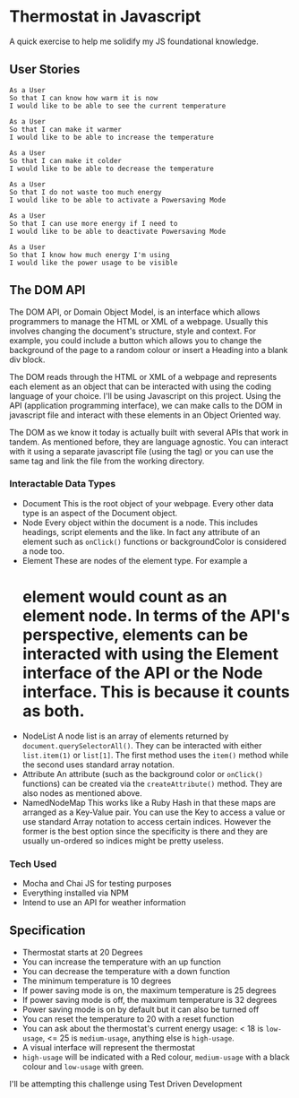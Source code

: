 # Thermostat in Javascript
A quick exercise to help me solidify my JS foundational knowledge.

## User Stories
```
As a User
So that I can know how warm it is now
I would like to be able to see the current temperature

As a User
So that I can make it warmer
I would like to be able to increase the temperature

As a User 
So that I can make it colder
I would like to be able to decrease the temperature

As a User
So that I do not waste too much energy
I would like to be able to activate a Powersaving Mode

As a User
So that I can use more energy if I need to
I would like to be able to deactivate Powersaving Mode

As a User
So that I know how much energy I'm using
I would like the power usage to be visible
```

## The DOM API
The DOM API, or Domain Object Model, is an interface which allows programmers to manage the HTML or XML of a webpage. Usually this involves changing the document's structure, style and context. For example, you could include a button which allows you to change the background of the page to a random colour or insert a Heading into a blank div block.

The DOM reads through the HTML or XML of a webpage and represents each element as an object that can be interacted with using the coding language of your choice. I'll be using Javascript on this project. Using the API (application programming interface), we can make calls to the DOM in javascript file and interact with these elements in an Object Oriented way. 

The DOM as we know it today is actually built with several APIs that work in tandem. As mentioned before, they are language agnostic. You can interact with it using a separate javascript file (using the <script></script> tag) or you can use the same tag and link the file from the working directory. 

### Interactable Data Types
- Document
    This is the root object of your webpage. Every other data type is an aspect of the Document object.
- Node
    Every object within the document is a node. This includes headings, script elements and the like. In fact any attribute of an element such as `onClick()` functions or backgroundColor is considered a node too.
- Element
    These are nodes of the element type. For example a <h1> element would count as an element node. In terms of the API's perspective, elements can be interacted with using the Element interface of the API or the Node interface. This is because it counts as both.
- NodeList
    A node list is an array of elements returned by `document.querySelectorAll()`. They can be interacted with either `list.item(1)` or `list[1]`. The first method uses the `item()` method while the second uses standard array notation.
- Attribute
    An attribute (such as the background color or `onClick()` functions) can be created via the `createAttribute()` method. They are also nodes as mentioned above.
- NamedNodeMap
    This works like a Ruby Hash in that these maps are arranged as a Key-Value pair. You can use the Key to access a value or use standard Array notation to access certain indices. However the former is the best option since the specificity is there and they are usually un-ordered so indices might be pretty useless.

### Tech Used
- Mocha and Chai JS for testing purposes
- Everything installed via NPM
- Intend to use an API for weather information

## Specification
- Thermostat starts at 20 Degrees
- You can increase the temperature with an up function
- You can decrease the temperature with a down function
- The minimum temperature is 10 degrees
- If power saving mode is on, the maximum temperature is 25 degrees
- If power saving mode is off, the maximum temperature is 32 degrees
- Power saving mode is on by default but it can also be turned off
- You can reset the temperature to 20 with a reset function
- You can ask about the thermostat's current energy usage: < 18 is `low-usage`, <= 25 is `medium-usage`, anything else is `high-usage`.
- A visual interface will represent the thermostat
- `high-usage` will be indicated with a Red colour, `medium-usage` with a black colour and `low-usage` with green.

I'll be attempting this challenge using Test Driven Development